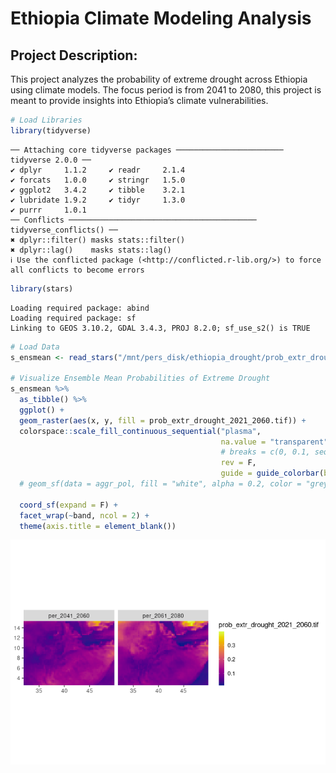 # Ethiopia Climate Modeling Analysis

## Project Description:

This project analyzes the probability of extreme drought across Ethiopia
using climate models. The focus period is from 2041 to 2080, this
project is meant to provide insights into Ethiopia’s climate
vulnerabilities.

``` r
# Load Libraries
library(tidyverse)
```

    ── Attaching core tidyverse packages ──────────────────────── tidyverse 2.0.0 ──
    ✔ dplyr     1.1.2     ✔ readr     2.1.4
    ✔ forcats   1.0.0     ✔ stringr   1.5.0
    ✔ ggplot2   3.4.2     ✔ tibble    3.2.1
    ✔ lubridate 1.9.2     ✔ tidyr     1.3.0
    ✔ purrr     1.0.1     
    ── Conflicts ────────────────────────────────────────── tidyverse_conflicts() ──
    ✖ dplyr::filter() masks stats::filter()
    ✖ dplyr::lag()    masks stats::lag()
    ℹ Use the conflicted package (<http://conflicted.r-lib.org/>) to force all conflicts to become errors

``` r
library(stars)
```

    Loading required package: abind
    Loading required package: sf
    Linking to GEOS 3.10.2, GDAL 3.4.3, PROJ 8.2.0; sf_use_s2() is TRUE

``` r
# Load Data
s_ensmean <- read_stars("/mnt/pers_disk/ethiopia_drought/prob_extr_drought_2021_2060.tif")

# Visualize Ensemble Mean Probabilities of Extreme Drought
s_ensmean %>% 
  as_tibble() %>% 
  ggplot() +
  geom_raster(aes(x, y, fill = prob_extr_drought_2021_2060.tif)) +
  colorspace::scale_fill_continuous_sequential("plasma",
                                               na.value = "transparent",
                                               # breaks = c(0, 0.1, seq(0.15, 0.35, 0.05)),
                                               rev = F,
                                               guide = guide_colorbar(barwidth = 0.6)) +
  # geom_sf(data = aggr_pol, fill = "white", alpha = 0.2, color = "grey10") +
  
  coord_sf(expand = F) +
  facet_wrap(~band, ncol = 2) +
  theme(axis.title = element_blank())
```

![](README_files/figure-commonmark/unnamed-chunk-1-1.png)
